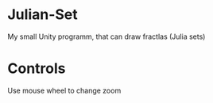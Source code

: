 # Julian-Set
My small Unity programm, that can draw fractlas (Julia sets) 


# Controls
Use mouse wheel to change zoom
